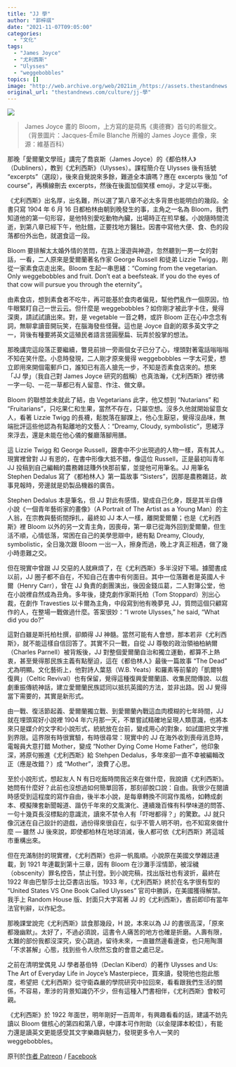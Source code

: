 ```yaml
---
title: "JJ 學"
author: "郭梓祺"
date: "2021-11-07T09:05:00"
categories:
  - "文化"
tags:
  - "James Joyce"
  - "尤利西斯"
  - "Ulysses"
  - "weggebobbles"
topics: []
image: "http://web.archive.org/web/2021im_/https://assets.thestandnews.com/media/photos/92356475641726512634764558476535234.png"
original_url: "thestandnews.com/culture/jj-學"
---
```

![](http://web.archive.org/web/2021im_/https://assets.thestandnews.com/media/photos/92356475641726512634764558476535234.png)
> James Joyce 畫的 Bloom，上方寫的是荷馬《奧德賽》首句的希臘文。（背景圖片：Jacques-Émile Blanche 所繪的 James Joyce 畫像，來源：維基百科）

那晚「愛爾蘭文學班」講完了喬哀斯（James Joyce）的《都伯林人》（Dubliners），教到《尤利西斯》（Ulysses）。課程簡介在 Ulysses 後有括號 “excerpts”（選段），後來自覺說來多餘，難道全本讀嗎？應在 excerpts 後加 “of course”，再横線刪去 excerpts，然後在後面加個笑樣 emoji，才足以平衡。

《尤利西斯》出名厚，出名難，所以選了第八章不必太多背景也能明白的幾段。全書只寫 1904 年 6 月 16 日都柏林由朝到晚發生的事，主角之一名為 Bloom，我們知道他的第一句形容，是他特別愛吃動物內臟，出場時正在煎早餐。小說隨時間流逝，到第八章已經下午，他肚餓，正要找地方醫肚。因書中寫他大便、食、色的段落都份外出色，就選食這一段。

Bloom 要排解太太婚外情的苦悶，在路上漫遊與神遊，忽然聽到一男一女的對話，一看，二人原來是愛爾蘭著名作家 George Russell 和徒弟 Lizzie Twigg，剛從一家素食店走出來。Bloom 生起一串思緒：“Coming from the vegetarian. Only weggebobbles and fruit. Don’t eat a beefsteak. If you do the eyes of that cow will pursue you through the eternity”。

由素食店，想到素食者不吃牛，再可能基於食肉者偏見，幫他們亂作一個原因，怕牛眼緊盯自己一世云云。但什麼是 weggebobbles？如你剛才被此字卡住，覺得深奧，請試試讀出來。對，是 vegetable 一音之轉，或許 Bloom 正在心中念念有詞，無聊拿讀音開玩笑，在腦海發些怪聲。這也是 Joyce 自創的眾多英文字之一，背後有種要將英文這殖民者語言搓圓壓扁、玩弄於股掌的想法。

那晚講完這段落正要繼續，瞥見前排一旁兩個女子已分了心，埋頭對著電話嗡嗡嗡不知在笑什麼。小息時發現，二人剛才原來覺得 weggebobbles 一字太可愛，想立即用來開個電郵戶口，誰知已有高人搶先一步，不知是否素食店來的。想來「JJ 學」（我自己對 James Joyce 研究的戲稱）也真浩瀚，《尤利西斯》裡彷彿一字一句、一花一草都已有人留意、作注、做文章。

Bloom 的聯想並未就此了結，由 Vegetarians 此字，他又想到 “Nutarians” 和 “Fruitarians”，只吃果仁和生果，當然不存在，只屬空想。沒多久他就開始留意女人，看著 Lizzie Twigg 的長襪，鬆脫落在腳踝上，他心生厭惡，覺得沒品味，無端批評這些他認為有點離地的文藝人：“Dreamy, Cloudy, symbolistic”，思緒浮來浮去，還是未能在他心儀的餐廳落腳用膳。

這 Lizzie Twigg 和 George Russell，跟書中不少出現過的人物一樣，真有其人。現實裡曾對 JJ 有恩的，在書中形像大抵不錯，像這位 Russell，正是最初叫青年 JJ 投稿到自己編輯的農務雜誌賺外快那前輩，並提他可用筆名。JJ 用筆名 Stephen Dedalus 寫了《都柏林人》第一篇故事 “Sisters”，因那是農務雜誌，故事見報時，旁邊就是奶製品機器的廣告。

Stephen Dedalus 本是筆名，但 JJ 對此有感情，變成自己化身，既是其半自傳小說《一個青年藝術家的畫像》（A Portrait of The Artist as a Young Man）的主人翁，在宗教與藝術間掙扎，最終如 JJ 本人一樣，離開愛爾蘭；也是《尤利西斯》裡 Bloom 以外的另一文青主角，因喪母，第一章已從海外回到愛爾蘭，但生活不順，心情低落，常困在自己的美學思辯中，總有點 Dreamy, Cloudy, symbolistic，全日幾次跟 Bloom 一出一入，擦身而過，晚上才真正相遇，做了幾小時患難之交。

但在現實中曾跟 JJ 交惡的人就麻煩了，在《尤利西斯》多半沒好下場。據聞書成以前，JJ 圈子都不自在，不知自己在書中有何面目。其中一位落難者是英國人卡爾（Henry Carr），曾在 JJ 負責的劇團演出，後因金錢瓜葛，二人對簿公堂，他在小說裡自然成為丑角。多年後，捷克劇作家斯托柏（Tom Stoppard）別出心裁，在劇作 Travesties 以卡爾為主角，中段寫到他有晚夢見 JJ，質問這個只顧寫作的人，在整場一戰做過什麼。答案很妙：“I wrote Ulysses,” he said, “What did you do?”

這對白雖是斯托柏杜撰，卻頗得 JJ 神髓。當然可能有人會想，那本若非《尤利西斯》，就不能這樣自信回答了。其實不只一戰，自從 JJ 尊敬的政治領䄂柏納爾（Charles Parnell）被背叛後，JJ 對整個愛爾蘭自治和獨立運動，都算不上熱衷，甚至覺得那民族主義有點壓迫，這在《都伯林人》最後一篇故事 “The Dead” 尤為明顯。文化藝術上，他對詩人葉慈（W.B. Yeats）和羅素等前輩的「凱爾特復興」（Celtic Revival）也有保留，覺得這種復興愛爾蘭語、收集民間傳說、以戲劇重振傳統神話，建立愛爾蘭民族認同以抵抗英國的方法，並非出路。因 JJ 覺得當下需要的，其實是新形式。

由一戰、復活節起義、愛爾蘭獨立戰、到愛爾蘭內戰這血肉模糊的七年時間，JJ 就在埋頭寫好小說裡 1904 年六月那一天，不單嘗試精確地呈現人類意識，也將本來只是媒介的文字和小說形式，統統放在台前，變成用心的對象，如試圖把文字推到界限。這界限有時很實驗，有時很尋常：現實中的 JJ 在海外收到喪母消息時，電報員大意打錯 Mother，變成 “Nother Dying Come Home Father”，他印象深，將原句搬進《尤利西斯》給 Stehpen Dedalus，多年來卻一直不幸被編輯改正（應是改錯？）成 “Mother”，浪費了心思。

至於小說形式，想起友人 N 有日吃飯時問我近來在做什麼，我說讀《尤利西斯》。她問有什麼好？此前也沒想過如何簡單回答，那刻卻脫口說：自由。我很少在閱讀時感受到這程度的寫作自由，後半本小說，是每章轉換不同寫作風格，如轉成劇本、模擬陳套新聞報道、諧仿千年來的文風演化、連續幾百條有科學味道的問答、一句十幾頁長沒標點的意識流，讀來不禁令人有「吓咁都得？」的驚歎。JJ 就只像沉迷在自己設計的遊戲，過份得來很自在，似乎不管人明不明，也不知寫來做什麼 — 雖然 JJ 後來說，即使都柏林在地球消滅，後人都可依《尤利西斯》將這城市重構出來。

但在充滿制肘的現實裡，《尤利西斯》也非一帆風順。小說原在美國文學雜誌連載，到 1921 年連載到第十三章，因有 Bloom 在沙灘手淫情節，被淫穢（obscenity）罪名控告，禁止刊登。到小說完稿，找出版社也有波折，最終在 1922 年由巴黎莎士比亞書店出版。1933 年，《尤利西斯》終於在名字很有型的 “United States VS One Book Called Ulysses” 官司中勝訴，在美國獲得解禁。我手上 Random House 版、封面只大字寫著 JJ 的《尤利西斯》，書前即印有當年法官判辭，以作紀念。

那晚課堂說完《尤利西斯》談食那幾段，H 說，本來以為 JJ 的書很高深，「原來都幾幽默」。太好了，不過必須說，這書令人痛苦的地方也確是折磨。人壽有限，太難的部份我都沒深究，安心跳過，留待未來，一直雖然邊看邊查，也只用陶潛「不求甚解」心態，找到些令人欣然忘食的會意之處已足。

之前在清明堂偶見 JJ 學者基伯特（Declan Kiberd）的著作 Ulysses and Us: The Art of Everyday Life in Joyce’s Masterpiece，買來讀，發現他也抱此態度，希望把《尤利西斯》從守衛森嚴的學院研究中拉回來，看看跟我們生活的關係，不容易，牽涉的背景知識仍不少，但有這種入門書相伴，《尤利西斯》會較可親。

《尤利西斯》於 1922 年面世，明年剛好一百周年，有興趣看看的話，建議不妨先讀以 Bloom 做核心的第四和第八章，中譯本可作附助（以金隄譯本較佳），有能力還是讀英文更能感受其文字樂趣與魅力，發現更多令人一笑的 weggebobbles。

原刊於[作者 Patreon](http://web.archive.org/web/20211229132312/https://www.patreon.com/posts/58361959) / [Facebook](http://web.archive.org/web/20211229132312/https://www.facebook.com/115921993504352/posts/400627265033822/)